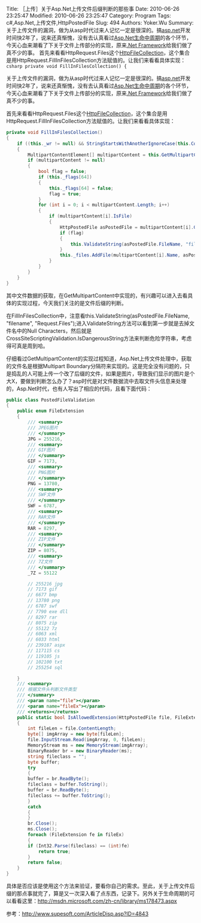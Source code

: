 ﻿Title: ［上传］关于Asp.Net上传文件后缀判断的那些事
Date: 2010-06-26 23:25:47
Modified: 2010-06-26 23:25:47
Category: Program
Tags: c#,Asp.Net,上传文件,HttpPostedFile
Slug: 494
Authors: Yoker.Wu
Summary: 
    关于上传文件的漏洞，做为从asp时代过来人记忆一定是很深的。搞[asp.net](http://www.google.com/search?hl=zh-CN&q=asp.net&client=pub-9809305251274649)开发时间快2年了，说来还真惭愧，没有去认真看过[Asp.Net生命中周期](http://www.google.com/search?hl=zh-CN&q=Asp.Net%E7%94%9F%E5%91%BD%E4%B8%AD%E5%91%A8%E6%9C%9F&client=pub-9809305251274649)的各个环节，今天心血来潮看了下关于文件上传部分的实现，原来[.Net Framework](http://www.google.com/search?hl=zh-CN&q=.Net%20Framework&client=pub-9809305251274649)给我们做了真不少的事。
    首先来看看HttpRequest.Files这个[HttpFileCollection](http://www.google.com/search?hl=zh-CN&q=HttpFileCollection&client=pub-9809305251274649)，这个集合是用HttpRequest.FillInFilesCollection方法赋值的。让我们来看看具体实现：
    ```csharp
    private void FillInFilesCollection()
    {
    ```


关于上传文件的漏洞，做为从asp时代过来人记忆一定是很深的。搞[asp.net](http://www.google.com/search?hl=zh-CN&q=asp.net&client=pub-9809305251274649)开发时间快2年了，说来还真惭愧，没有去认真看过[Asp.Net生命中周期](http://www.google.com/search?hl=zh-CN&q=Asp.Net%E7%94%9F%E5%91%BD%E4%B8%AD%E5%91%A8%E6%9C%9F&client=pub-9809305251274649)的各个环节，今天心血来潮看了下关于文件上传部分的实现，原来[.Net Framework](http://www.google.com/search?hl=zh-CN&q=.Net%20Framework&client=pub-9809305251274649)给我们做了真不少的事。

首先来看看HttpRequest.Files这个[HttpFileCollection](http://www.google.com/search?hl=zh-CN&q=HttpFileCollection&client=pub-9809305251274649)，这个集合是用HttpRequest.FillInFilesCollection方法赋值的。让我们来看看具体实现：

```csharp
private void FillInFilesCollection()
{
    if ((this._wr != null) && StringStartsWithAnotherIgnoreCase(this.ContentType, "multipart/form-data"))
    {
        MultipartContentElement[] multipartContent = this.GetMultipartContent();
        if (multipartContent != null)
        {
            bool flag = false;
            if (this._flags[64])
            {
                this._flags[64] = false;
                flag = true;
            }
            for (int i = 0; i < multipartContent.Length; i++)
            {
                if (multipartContent[i].IsFile)
                {
                    HttpPostedFile asPostedFile = multipartContent[i].GetAsPostedFile();
                    if (flag)
                    {
                        this.ValidateString(asPostedFile.FileName, "filename", "Request.Files");
                    }
                    this._files.AddFile(multipartContent[i].Name, asPostedFile);
                }
            }
        }
    }
}
```

其中文件数据的获取，在GetMultipartContent中实现的，有兴趣可以进入去看具体的实现过程，今天我们关注的是文件后缀的判断。

在FillInFilesCollection中，注意看this.ValidateString(asPostedFile.FileName, "filename", "Request.Files");进入ValidateString方法可以看到第一步就是去掉文件名中的Null Characters，然后就是CrossSiteScriptingValidation.IsDangerousString方法来判断危险字符串，考虑得可真是周到哈。

仔细看过GetMultipartContent的实现过程知道，Asp.Net上传文件处理中，获取的文件名是根据Multipart Boundary分隔符来实现的。这是完全没有问题的，只是捣乱的人可能上传一个改了后缀的文件，如果是图片，导致我们显示的图片是个大X，要做到判断怎么办了？asp时代是对文件数据流中去取文件头信息来处理的，Asp.Net时代，也有人写出了相应的代码，且看下面代码：

```csharp
public class PostedFileValidation
{
    public enum FileExtension
    {
        /// <summary>
        /// JPEG图片
        /// </summary>
        JPG = 255216,
        /// <summary>
        /// GIF图片
        /// </summary>
        GIF = 7173,
        /// <summary>
        /// PNG图片
        /// </summary>
        PNG = 13780,
        /// <summary>
        /// SWF文件
        /// </summary>
        SWF = 6787,
        /// <summary>
        /// RAR文件
        /// </summary>
        RAR = 8297,
        /// <summary>
        /// ZIP文件
        /// </summary>
        ZIP = 8075,
        /// <summary>
        /// 7Z文件
        /// </summary>
        _7Z = 55122

        // 255216 jpg
        // 7173 gif
        // 6677 bmp
        // 13780 png
        // 6787 swf
        // 7790 exe dll
        // 8297 rar
        // 8075 zip
        // 55122 7z
        // 6063 xml
        // 6033 html
        // 239187 aspx
        // 117115 cs
        // 119105 js
        // 102100 txt
        // 255254 sql 

    }
    /// <summary>
    /// 根据文件头判断文件类型
    /// </summary>
    /// <param name="file"></param>
    /// <param name="fileEx"></param>
    /// <returns></returns>
    public static bool IsAllowedExtension(HttpPostedFile file, FileExtension[] fileEx)
    {
        int fileLen = file.ContentLength;
        byte[] imgArray = new byte[fileLen];
        file.InputStream.Read(imgArray, 0, fileLen);
        MemoryStream ms = new MemoryStream(imgArray);
        BinaryReader br = new BinaryReader(ms);
        string fileclass = "";
        byte buffer;
        try
        {
        buffer = br.ReadByte();
        fileclass = buffer.ToString();
        buffer = br.ReadByte();
        fileclass += buffer.ToString();
        }
        catch
        {
        }
        br.Close();
        ms.Close();
        foreach (FileExtension fe in fileEx)
        {
        if (Int32.Parse(fileclass) == (int)fe)
            return true;
        }
        return false;
    }
}
```

具体是否应该是使用这个方法来验证，要看你自己的需求。至此，关于上传文件后缀的那点事就完了，算是又一次深入看了点东西，记录下。另外关于生命周期的可以看看这里：<http://msdn.microsoft.com/zh-cn/library/ms178473.aspx>

参考：<http://www.supesoft.com/ArticleDisp.asp?ID=4843>
